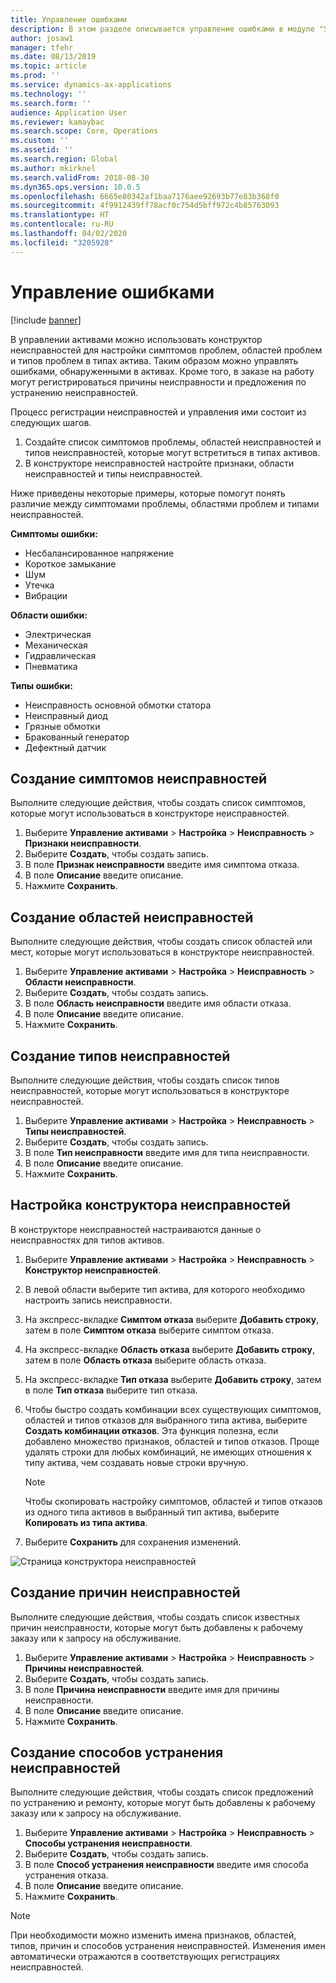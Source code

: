 ```yaml
---
title: Управление ошибками
description: В этом разделе описывается управление ошибками в модуле "Управление активами".
author: josaw1
manager: tfehr
ms.date: 08/13/2019
ms.topic: article
ms.prod: ''
ms.service: dynamics-ax-applications
ms.technology: ''
ms.search.form: ''
audience: Application User
ms.reviewer: kamaybac
ms.search.scope: Core, Operations
ms.custom: ''
ms.assetid: ''
ms.search.region: Global
ms.author: mkirknel
ms.search.validFrom: 2018-08-30
ms.dyn365.ops.version: 10.0.5
ms.openlocfilehash: 6665e80342af1baa7176aee92693b77e83b368f0
ms.sourcegitcommit: 4f9912439ff78acf0c754d5bff972c4b85763093
ms.translationtype: HT
ms.contentlocale: ru-RU
ms.lasthandoff: 04/02/2020
ms.locfileid: "3205928"
---
```

# <a name="fault-management"></a>Управление ошибками

[!include [banner](../../includes/banner.md)]

 

В управлении активами можно использовать конструктор неисправностей для настройки симптомов проблем, областей проблем и типов проблем в типах актива. Таким образом можно управлять ошибками, обнаруженными в активах. Кроме того, в заказе на работу могут регистрироваться причины неисправности и предложения по устранению неисправностей.

Процесс регистрации неисправностей и управления ими состоит из следующих шагов.

1. Создайте список симптомов проблемы, областей неисправностей и типов неисправностей, которые могут встретиться в типах активов.
2. В конструкторе неисправностей настройте признаки, области неисправностей и типы неисправностей.

Ниже приведены некоторые примеры, которые помогут понять различие между симптомами проблемы, областями проблем и типами неисправностей.

**Симптомы ошибки:**

- Несбалансированное напряжение
- Короткое замыкание
- Шум
- Утечка
- Вибрации

**Области ошибки:**

- Электрическая
- Механическая
- Гидравлическая
- Пневматика

**Типы ошибки:**

- Неисправность основной обмотки статора
- Неисправный диод
- Грязные обмотки
- Бракованный генератор
- Дефектный датчик

## <a name="create-fault-symptoms"></a>Создание симптомов неисправностей

Выполните следующие действия, чтобы создать список симптомов, которые могут использоваться в конструкторе неисправностей.

1. Выберите **Управление активами** \> **Настройка** \> **Неисправность** \> **Признаки неисправности**.
2. Выберите **Создать**, чтобы создать запись.
3. В поле **Признак неисправности** введите имя симптома отказа.
4. В поле **Описание** введите описание.
5. Нажмите **Сохранить**.

## <a name="create-fault-areas"></a>Создание областей неисправностей

Выполните следующие действия, чтобы создать список областей или мест, которые могут использоваться в конструкторе неисправностей.

1. Выберите **Управление активами** \> **Настройка** \> **Неисправность** \> **Области неисправности**.
2. Выберите **Создать**, чтобы создать запись.
3. В поле **Область неисправности** введите имя области отказа.
4. В поле **Описание** введите описание.
5. Нажмите **Сохранить**.

## <a name="create-fault-types"></a>Создание типов неисправностей

Выполните следующие действия, чтобы создать список типов неисправностей, которые могут использоваться в конструкторе неисправностей.

1. Выберите **Управление активами** \> **Настройка** \> **Неисправность** \> **Типы неисправностей**.
2. Выберите **Создать**, чтобы создать запись.
3. В поле **Тип неисправности** введите имя для типа неисправности.
4. В поле **Описание** введите описание.
5. Нажмите **Сохранить**.

## <a name="set-up-the-fault-designer"></a>Настройка конструктора неисправностей

В конструкторе неисправностей настраиваются данные о неисправностях для типов активов.

1. Выберите **Управление активами** \> **Настройка** \> **Неисправность** \> **Конструктор неисправностей**.
2. В левой области выберите тип актива, для которого необходимо настроить запись неисправности.
3. На экспресс-вкладке **Симптом отказа** выберите **Добавить строку**, затем в поле **Симптом отказа** выберите симптом отказа.
4. На экспресс-вкладке **Область отказа** выберите **Добавить строку**, затем в поле **Область отказа** выберите область отказа.
5. На экспресс-вкладке **Тип отказа** выберите **Добавить строку**, затем в поле **Тип отказа** выберите тип отказа.
6. Чтобы быстро создать комбинации всех существующих симптомов, областей и типов отказов для выбранного типа актива, выберите **Создать комбинации отказов**. Эта функция полезна, если добавлено множество признаков, областей и типов отказов. Проще удалять строки для любых комбинаций, не имеющих отношения к типу актива, чем создавать новые строки вручную.

    > [!NOTE]
    > Чтобы скопировать настройку симптомов, областей и типов отказов из одного типа активов в выбранный тип актива, выберите **Копировать из типа актива**.

7. Выберите **Сохранить** для сохранения изменений.

![Страница конструктора неисправностей](media/21-setup-for-work-orders.png)

## <a name="create-fault-causes"></a>Создание причин неисправностей

Выполните следующие действия, чтобы создать список известных причин неисправности, которые могут быть добавлены к рабочему заказу или к запросу на обслуживание.

1. Выберите **Управление активами** \> **Настройка** \> **Неисправность** \> **Причины неисправностей**.
2. Выберите **Создать**, чтобы создать запись.
3. В поле **Причина неисправности** введите имя для причины неисправности.
4. В поле **Описание** введите описание.
5. Нажмите **Сохранить**.

## <a name="create-fault-remedies"></a>Создание способов устранения неисправностей

Выполните следующие действия, чтобы создать список предложений по устранению и ремонту, которые могут быть добавлены к рабочему заказу или к запросу на обслуживание.

1. Выберите **Управление активами** \> **Настройка** \> **Неисправность** \> **Способы устранения неисправности**.
2. Выберите **Создать**, чтобы создать запись.
3. В поле **Способ устранения неисправности** введите имя способа устранения отказа.
4. В поле **Описание** введите описание.
5. Нажмите **Сохранить**.

> [!NOTE]
> При необходимости можно изменить имена признаков, областей, типов, причин и способов устранения неисправностей. Изменения имен автоматически отражаются в соответствующих регистрациях неисправностей.
